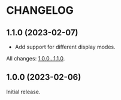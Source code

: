 CHANGELOG
=========


1.1.0 (2023-02-07)
------------------

* Add support for different display modes.


All changes: [1.0.0...1.1.0](https://github.com/rob006-software/flarum-ext-last-post-avatar/compare/1.0.0...1.1.0).


1.0.0 (2023-02-06)
------------------

Initial release.
